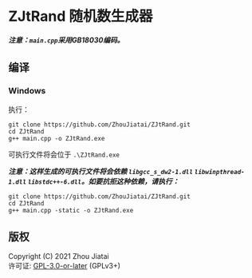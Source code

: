# ZJtRand 随机数生成器

***注意：`main.cpp`采用GB18030编码。***

## 编译

### Windows

执行：

    git clone https://github.com/ZhouJiatai/ZJtRand.git
    cd ZJtRand
    g++ main.cpp -o ZJtRand.exe

可执行文件将会位于 `.\ZJtRand.exe`

***注意：这样生成的可执行文件将会依赖 `libgcc_s_dw2-1.dll` `libwinpthread-1.dll` `libstdc++-6.dll`。如要抗拒这种依赖，请执行：***

    git clone https://github.com/ZhouJiatai/ZJtRand.git
    cd ZJtRand
    g++ main.cpp -static -o ZJtRand.exe

## 版权

Copyright (C) 2021 Zhou Jiatai  
许可证: [GPL-3.0-or-later](https://github.com/ZhouJiatai/ZJtRand/blob/main/COPYING.txt) (GPLv3+)
